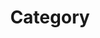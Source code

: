 ---
title: "Category"
layout: categories
permalink: /categories/
author_progile: true
sidbar_main: true
---